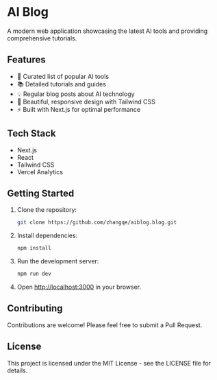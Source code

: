 # AI Blog

A modern web application showcasing the latest AI tools and providing comprehensive tutorials.

## Features

- 🤖 Curated list of popular AI tools
- 📚 Detailed tutorials and guides
- 💡 Regular blog posts about AI technology
- 🎨 Beautiful, responsive design with Tailwind CSS
- ⚡ Built with Next.js for optimal performance

## Tech Stack

- Next.js
- React
- Tailwind CSS
- Vercel Analytics

## Getting Started

1. Clone the repository:
   ```bash
   git clone https://github.com/zhangqe/aiblog.blog.git
   ```

2. Install dependencies:
   ```bash
   npm install
   ```

3. Run the development server:
   ```bash
   npm run dev
   ```

4. Open [http://localhost:3000](http://localhost:3000) in your browser.

## Contributing

Contributions are welcome! Please feel free to submit a Pull Request.

## License

This project is licensed under the MIT License - see the LICENSE file for details.
